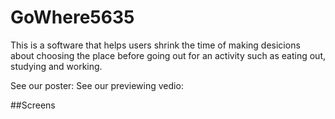# GoWhere5635
This is a software that helps users shrink the time of making desicions about choosing the place before going out for an activity such as eating out, studying and working.

See our poster:
See our previewing vedio:

##Screens


